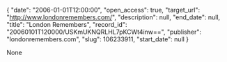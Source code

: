 {
  "date": "2006-01-01T12:00:00", 
  "open_access": true, 
  "target_url": "http://www.londonremembers.com/", 
  "description": null, 
  "end_date": null, 
  "title": "London Remembers", 
  "record_id": "20060101T120000/USKmUKNQRLHL7pKCWt4inw==", 
  "publisher": "londonremembers.com", 
  "slug": 106233911, 
  "start_date": null
}

None